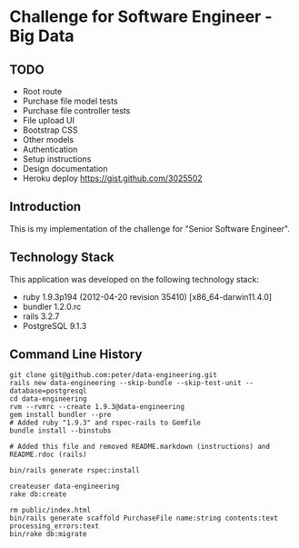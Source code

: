 # Challenge for Software Engineer - Big Data

## TODO

* Root route
* Purchase file model tests
* Purchase file controller tests
* File upload UI
* Bootstrap CSS
* Other models
* Authentication
* Setup instructions
* Design documentation
* Heroku deploy https://gist.github.com/3025502

## Introduction

This is my implementation of the challenge for "Senior Software Engineer".

## Technology Stack

This application was developed on the following technology stack:

* ruby 1.9.3p194 (2012-04-20 revision 35410) [x86_64-darwin11.4.0]
* bundler 1.2.0.rc
* rails 3.2.7
* PostgreSQL 9.1.3

## Command Line History

```
git clone git@github.com:peter/data-engineering.git
rails new data-engineering --skip-bundle --skip-test-unit --database=postgresql
cd data-engineering
rvm --rvmrc --create 1.9.3@data-engineering
gem install bundler --pre
# Added ruby "1.9.3" and rspec-rails to Gemfile
bundle install --binstubs

# Added this file and removed README.markdown (instructions) and README.rdoc (rails)

bin/rails generate rspec:install

createuser data-engineering
rake db:create

rm public/index.html
bin/rails generate scaffold PurchaseFile name:string contents:text processing_errors:text
bin/rake db:migrate
```
